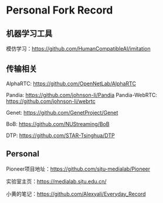 # Personal Fork Record


## 机器学习工具
模仿学习：https://github.com/HumanCompatibleAI/imitation


## 传输相关
AlphaRTC: https://github.com/OpenNetLab/AlphaRTC

Pandia: https://github.com/johnson-li/Pandia
Pandia-WebRTC: https://github.com/johnson-li/webrtc

Genet: https://github.com/GenetProject/Genet

BoB: https://github.com/NUStreaming/BoB

DTP: https://github.com/STAR-Tsinghua/DTP





## Personal
Pioneer项目地址：https://github.com/sjtu-medialab/Pioneer

实验室主页：https://medialab.sjtu.edu.cn/

小黄的笔记：https://github.com/Alexyali/Everyday_Record
